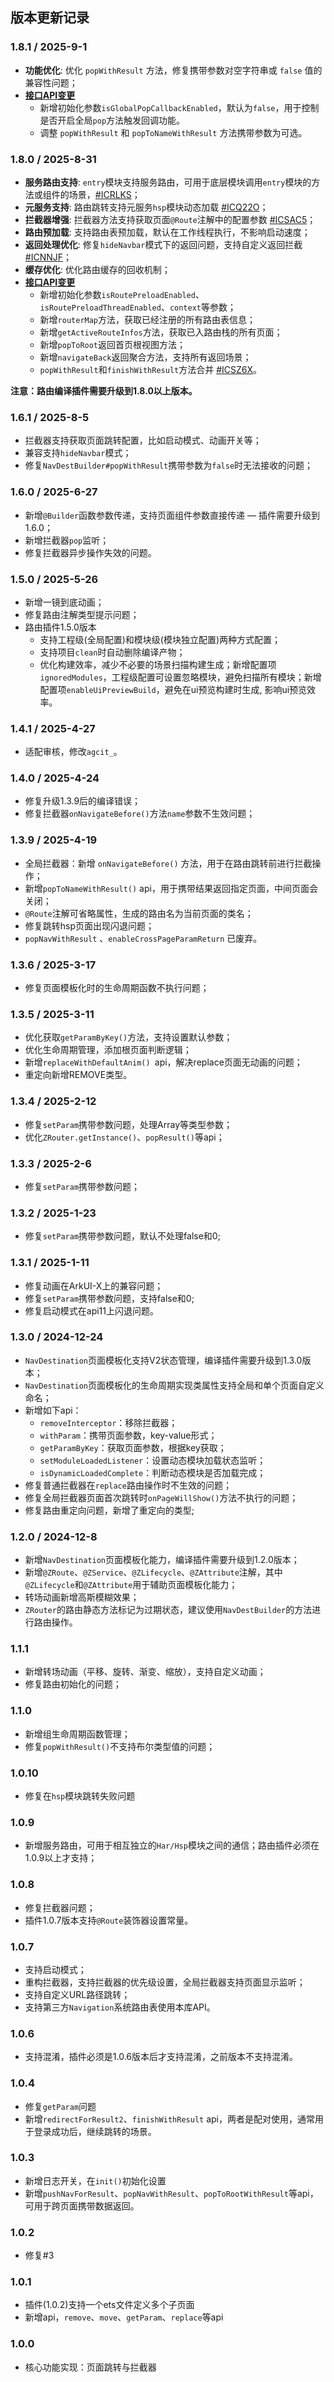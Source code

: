 
## 版本更新记录

### 1.8.1 / 2025-9-1

- **功能优化**: 优化 `popWithResult` 方法，修复携带参数对空字符串或 `false` 值的兼容性问题；
- [**接口API变更**](https://gitee.com/common-apps/ZRouter/blob/main/%E6%8E%A5%E5%8F%A3%E5%88%97%E8%A1%A8.md)
  - 新增初始化参数`isGlobalPopCallbackEnabled`，默认为`false`，用于控制是否开启全局`pop`方法触发回调功能。
  - 调整 `popWithResult` 和 `popToNameWithResult` 方法携带参数为可选。

### 1.8.0 / 2025-8-31

- **服务路由支持**: `entry`模块支持服务路由，可用于底层模块调用`entry`模块的方法或组件的场景，[#ICRLKS](https://gitee.com/common-apps/ZRouter/issues/ICRLKS)；
- **元服务支持**: 路由跳转支持元服务`hsp`模块动态加载 [#ICQ22O](https://gitee.com/common-apps/ZRouter/issues/ICQ22O)；
- **拦截器增强**: 拦截器方法支持获取页面`@Route`注解中的配置参数 [#ICSAC5](https://gitee.com/common-apps/ZRouter/issues/ICSAC5)；
- **路由预加载**: 支持路由表预加载，默认在工作线程执行，不影响启动速度；
- **返回处理优化**: 修复`hideNavbar`模式下的返回问题，支持自定义返回拦截 [#ICNNJF](https://gitee.com/common-apps/ZRouter/issues/ICNNJF)；
- **缓存优化**: 优化路由缓存的回收机制；
- [**接口API变更**](https://gitee.com/common-apps/ZRouter/blob/main/%E6%8E%A5%E5%8F%A3%E5%88%97%E8%A1%A8.md)
  - 新增初始化参数`isRoutePreloadEnabled`、`isRoutePreloadThreadEnabled`、`context`等参数；
  - 新增`routerMap`方法，获取已经注册的所有路由表信息；
  - 新增`getActiveRouteInfos`方法，获取已入路由栈的所有页面；
  - 新增`popToRoot`返回首页根视图方法；
  - 新增`navigateBack`返回聚合方法，支持所有返回场景；
  - `popWithResult`和`finishWithResult`方法合并 [#ICSZ6X](https://gitee.com/common-apps/ZRouter/issues/ICSZ6X)。
  
**注意：路由编译插件需要升级到1.8.0以上版本。**

### 1.6.1 / 2025-8-5

- 拦截器支持获取页面跳转配置，比如启动模式、动画开关等；
- 兼容支持`hideNavbar`模式；
- 修复`NavDestBuilder#popWithResult`携带参数为`false`时无法接收的问题；

### 1.6.0 / 2025-6-27

- 新增`@Builder`函数参数传递，支持页面组件参数直接传递 — 插件需要升级到1.6.0；
- 新增拦截器`pop`监听；
- 修复拦截器异步操作失效的问题。

### 1.5.0 / 2025-5-26

- 新增一镜到底动画；
- 修复路由注解类型提示问题；
- 路由插件1.5.0版本
  - 支持工程级(全局配置)和模块级(模块独立配置)两种方式配置；
  - 支持项目`clean`时自动删除编译产物；
  - 优化构建效率，减少不必要的场景扫描构建生成；新增配置项`ignoredModules`，工程级配置可设置忽略模块，避免扫描所有模块；新增配置项`enableUiPreviewBuild`，避免在ui预览构建时生成, 影响ui预览效率。



### 1.4.1 / 2025-4-27

- 适配审核，修改`agcit_`。

### 1.4.0 / 2025-4-24

- 修复升级1.3.9后的编译错误；
- 修复拦截器`onNavigateBefore()`方法`name`参数不生效问题；

### 1.3.9 / 2025-4-19

- 全局拦截器：新增 `onNavigateBefore()` 方法，用于在路由跳转前进行拦截操作；
- 新增`popToNameWithResult()` api，用于携带结果返回指定页面，中间页面会关闭；
- `@Route`注解可省略属性，生成的路由名为当前页面的类名；
- 修复跳转hsp页面出现闪退问题；
- `popNavWithResult` 、`enableCrossPageParamReturn` 已废弃。

### 1.3.6 / 2025-3-17

- 修复页面模板化时的生命周期函数不执行问题；

### 1.3.5 / 2025-3-11

- 优化获取`getParamByKey()`方法，支持设置默认参数；
- 优化生命周期管理，添加根页面判断逻辑；
- 新增`replaceWithDefaultAnim() `api，解决replace页面无动画的问题；
- 重定向新增REMOVE类型。

### 1.3.4 / 2025-2-12

- 修复`setParam`携带参数问题，处理Array等类型参数；
- 优化`ZRouter.getInstance()`、`popResult()`等api；

### 1.3.3 / 2025-2-6

- 修复`setParam`携带参数问题；

### 1.3.2 / 2025-1-23

- 修复`setParam`携带参数问题，默认不处理false和0;

### 1.3.1 / 2025-1-11

- 修复动画在ArkUI-X上的兼容问题；
- 修复`setParam`携带参数问题，支持false和0;
- 修复启动模式在api11上闪退问题。

### 1.3.0 / 2024-12-24

- `NavDestination`页面模板化支持V2状态管理，编译插件需要升级到1.3.0版本；
- `NavDestination`页面模板化的生命周期实现类属性支持全局和单个页面自定义命名；
- 新增如下api：
  - `removeInterceptor`：移除拦截器；
  - `withParam`：携带页面参数，key-value形式；
  - `getParamByKey`：获取页面参数，根据key获取；
  - `setModuleLoadedListener`：设置动态模块加载状态监听；
  - `isDynamicLoadedComplete`：判断动态模块是否加载完成；
- 修复普通拦截器在`replace`路由操作时不生效的问题；
- 修复全局拦截器页面首次跳转时`onPageWillShow()`方法不执行的问题；
- 修复路由重定向问题，新增了重定向的类型;

### 1.2.0 / 2024-12-8

- 新增`NavDestination`页面模板化能力，编译插件需要升级到1.2.0版本；
- 新增`@ZRoute`、`@ZService`、`@ZLifecycle`、`@ZAttribute`注解，其中`@ZLifecycle`和`@ZAttribute`用于辅助页面模板化能力；
- 转场动画新增高斯模糊效果；
- `ZRouter`的路由静态方法标记为过期状态，建议使用`NavDestBuilder`的方法进行路由操作。

### 1.1.1

- 新增转场动画（平移、旋转、渐变、缩放），支持自定义动画；
- 修复路由初始化的问题；

### 1.1.0

- 新增组生命周期函数管理；
- 修复`popWithResult()`不支持布尔类型值的问题；

### 1.0.10

- 修复在`hsp`模块跳转失败问题

### 1.0.9

- 新增服务路由，可用于相互独立的`Har/Hsp`模块之间的通信；路由插件必须在1.0.9以上才支持；


### 1.0.8

- 修复拦截器问题；
- 插件1.0.7版本支持`@Route`装饰器设置常量。

### 1.0.7

- 支持启动模式；
- 重构拦截器，支持拦截器的优先级设置，全局拦截器支持页面显示监听；
- 支持自定义URL路径跳转；
- 支持第三方`Navigation`系统路由表使用本库API。

### 1.0.6

- 支持混淆，插件必须是1.0.6版本后才支持混淆，之前版本不支持混淆。

### 1.0.4

- 修复`getParam`问题
- 新增`redirectForResult2`、`finishWithResult` api，两者是配对使用，通常用于登录成功后，继续跳转的场景。

### 1.0.3

- 新增日志开关，在`init()`初始化设置
- 新增`pushNavForResult`、`popNavWithResult`、`popToRootWithResult`等api，可用于跨页面携带数据返回。

### 1.0.2

- 修复#3

### 1.0.1

- 插件(1.0.2)支持一个ets文件定义多个子页面
- 新增api，`remove`、`move`、`getParam`、`replace`等api

### 1.0.0

- 核心功能实现：页面跳转与拦截器



